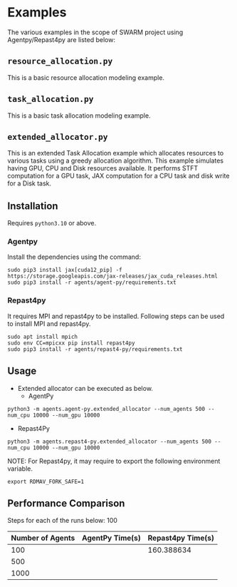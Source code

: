 # Examples
The various examples in the scope of SWARM project using Agentpy/Repast4py are listed below:
## `resource_allocation.py`
This is a basic resource allocation modeling example.
## `task_allocation.py`
This is a basic task allocation modeling example.
## `extended_allocator.py`
This is an extended Task Allocation example which allocates resources to various tasks using a greedy allocation algorithm. This example simulates having GPU, CPU and Disk resources available. It performs STFT computation for a GPU task, JAX computation for a CPU task and disk write for a Disk task.

## Installation
Requires `python3.10` or above. 

### Agentpy
Install the dependencies using the command:
```
sudo pip3 install jax[cuda12_pip] -f https://storage.googleapis.com/jax-releases/jax_cuda_releases.html
sudo pip3 install -r agents/agent-py/requirements.txt
```
### Repast4py
It requires MPI and repast4py to be installed. Following steps can be used to install MPI and repast4py.
```
sudo apt install mpich
sudo env CC=mpicxx pip install repast4py
sudo pip3 install -r agents/repast4-py/requirements.txt
```

## Usage
- Extended allocator can be executed as below.
  - AgentPy
```
python3 -m agents.agent-py.extended_allocator --num_agents 500 --num_cpu 10000 --num_gpu 10000
```
  - Repast4Py
```
python3 -m agents.repast4-py.extended_allocator --num_agents 500 --num_cpu 10000 --num_gpu 10000
```
NOTE: For Repast4py, it may require to export the following environment variable.
```
export RDMAV_FORK_SAFE=1
```

## Performance Comparison
Steps for each of the runs below: 100

Number of Agents | AgentPy Time(s) | Repast4py Time(s)
---|---|---
100|  | 160.388634
500|  | | 908.729727
1000| | | 1646.348326